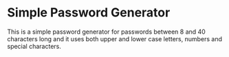 # Simple Password Generator

This is a simple password generator for passwords between 8 and 40 characters long
and it uses both upper and lower case letters, numbers and special characters.
